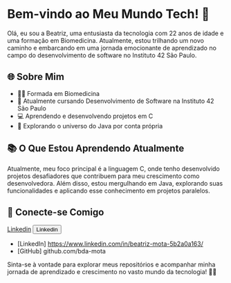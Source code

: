 # Bem-vindo ao Meu Mundo Tech! 👋

Olá, eu sou a Beatriz, uma entusiasta da tecnologia com 22 anos de idade e uma formação em Biomedicina. Atualmente, estou trilhando um novo caminho e embarcando em uma jornada emocionante de aprendizado no campo do desenvolvimento de software no Instituto 42 São Paulo.

## 🌐 Sobre Mim

- 👩‍🎓 Formada em Biomedicina
- 🚀 Atualmente cursando Desenvolvimento de Software na Instituto 42 São Paulo
- 💻 Aprendendo e desenvolvendo projetos em C
- 🌟 Explorando o universo do Java por conta própria

## 📚 O Que Estou Aprendendo Atualmente

Atualmente, meu foco principal é a linguagem C, onde tenho desenvolvido projetos desafiadores que contribuem para meu crescimento como desenvolvedora. Além disso, estou mergulhando em Java, explorando suas funcionalidades e aplicando esse conhecimento em projetos paralelos.

## 🤝 Conecte-se Comigo

[Linkedin](https://www.linkedin.com/in/beatriz-mota-5b2a0a163/)
<button onclick="window.location.href='URL'">Linkedin</button>

- [LinkedIn] https://www.linkedin.com/in/beatriz-mota-5b2a0a163/
- [GitHub] github.com/bda-mota

Sinta-se à vontade para explorar meus repositórios e acompanhar minha jornada de aprendizado e crescimento no vasto mundo da tecnologia! 🚀✨
